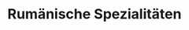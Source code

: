 ---
title: "Rumänische Spezialitäten"
url: /quakenbrueck/rumaenische-spezialitaeten/
shop: Lebensmittel
---